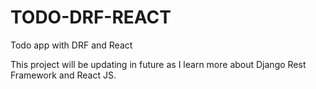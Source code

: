 # TODO-DRF-REACT
Todo app with DRF and React

This project will be updating in future as I learn more about Django Rest Framework and React JS.
